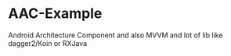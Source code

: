 # AAC-Example
Android Architecture Component and also MVVM and lot of lib like dagger2/Koin or RXJava
